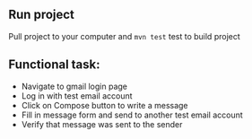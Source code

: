 ## Run project
   Pull project to your computer and 
       ```
       mvn test
       ```
    test to build project

## Functional task:
  
  - Navigate to gmail login page
  - Log in with test email account
  - Click on Compose button to write a message
  - Fill in message form and send to another test email account
  - Verify that message was sent to the sender